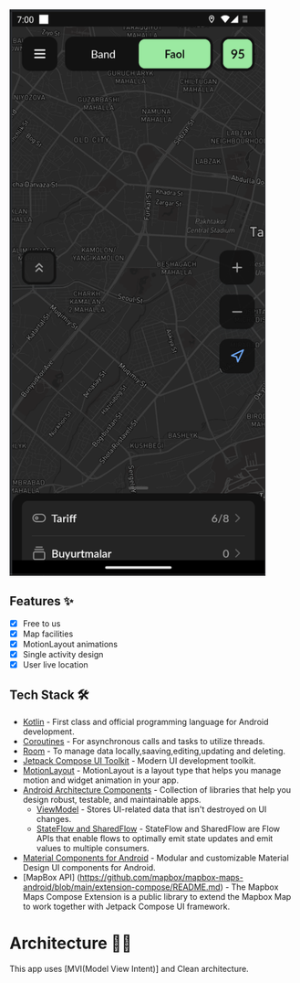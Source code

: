 <img width="449" alt="Screenshot 2024-04-06 at 3 50 36 PM" src="https://github.com/JonibekXolmonov/MyTaxi_Hackaton_Android_Task/blob/master/Screenshot%202024-08-09%20at%207.00.37%20PM.png">

## Features ✨
- [x] Free to us
- [x] Map facilities
- [x] MotionLayout animations
- [x] Single activity design
- [x] User live location 
    
## Tech Stack 🛠

- [Kotlin](https://kotlinlang.org/) - First class and official programming language for Android development.
- [Coroutines](https://kotlinlang.org/docs/reference/coroutines-overview.html) - For asynchronous calls and tasks to utilize threads.
- [Room](https://developer.android.com/jetpack/androidx/releases/room) - To manage data locally,saaving,editing,updating and deleting.
- [Jetpack Compose UI Toolkit](https://developer.android.com/jetpack/compose) - Modern UI development toolkit.
- [MotionLayout](https://developer.android.com/develop/ui/views/animations/motionlayout) - MotionLayout is a layout type that helps you manage motion and widget animation in your app.
- [Android Architecture Components](https://developer.android.com/topic/libraries/architecture) - Collection of libraries that help you design robust, testable, and maintainable apps.
  - [ViewModel](https://developer.android.com/topic/libraries/architecture/viewmodel) - Stores UI-related data that isn't destroyed on UI changes.
  - [StateFlow and SharedFlow](https://developer.android.com/kotlin/flow/stateflow-and-sharedflow#:~:text=StateFlow%20is%20a%20state%2Dholder,property%20of%20the%20MutableStateFlow%20class.) - StateFlow and SharedFlow are Flow APIs that enable flows to optimally emit state updates and emit values to multiple consumers.
- [Material Components for Android](https://github.com/material-components/material-components-android) - Modular and customizable Material Design UI components for Android.
- [MapBox API] (https://github.com/mapbox/mapbox-maps-android/blob/main/extension-compose/README.md) - The Mapbox Maps Compose Extension is a public library to extend the Mapbox Map to work together with Jetpack Compose UI framework.

# Architecture 👷‍♂️
This app uses [MVI(Model View Intent)] and Clean architecture.
